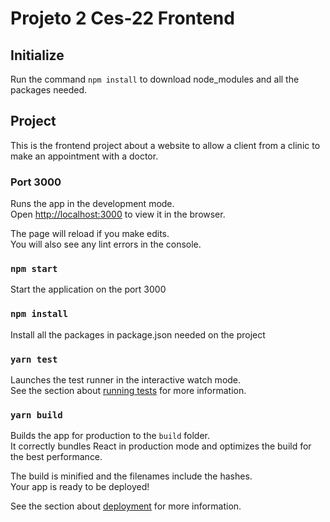 # Projeto 2 Ces-22 Frontend

## Initialize

Run the command `npm install` to download node_modules and all the packages needed.

## Project

This is the frontend project about a website to allow a client from a clinic to make an appointment with a doctor.

### Port 3000

Runs the app in the development mode.\
Open [http://localhost:3000](http://localhost:3000) to view it in the browser.

The page will reload if you make edits.\
You will also see any lint errors in the console.

### `npm start`

Start the application on the port 3000

### `npm install`

Install all the packages in package.json needed on the project

### `yarn test`

Launches the test runner in the interactive watch mode.\
See the section about [running tests](https://facebook.github.io/create-react-app/docs/running-tests) for more information.

### `yarn build`

Builds the app for production to the `build` folder.\
It correctly bundles React in production mode and optimizes the build for the best performance.

The build is minified and the filenames include the hashes.\
Your app is ready to be deployed!

See the section about [deployment](https://facebook.github.io/create-react-app/docs/deployment) for more information.
